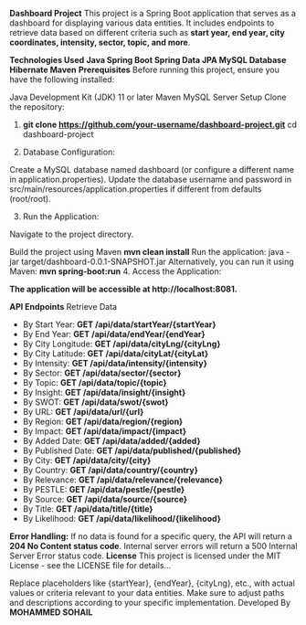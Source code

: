 **Dashboard Project**
This project is a Spring Boot application that serves as a dashboard for displaying various data entities. It includes endpoints to retrieve data based on different criteria such as **start year, end year, city coordinates, intensity, sector, topic, and more**.

**Technologies Used**
**Java
Spring Boot
Spring Data JPA
MySQL Database
Hibernate
Maven**
**Prerequisites**
Before running this project, ensure you have the following installed:

Java Development Kit (JDK) 11 or later
Maven
MySQL Server
Setup
 Clone the repository:
1. **git clone https://github.com/your-username/dashboard-project.git**
cd dashboard-project

2. Database Configuration:

Create a MySQL database named dashboard (or configure a different name in application.properties).
Update the database username and password in src/main/resources/application.properties if different from defaults (root/root).

3. Run the Application:

Navigate to the project directory.

Build the project using Maven
**mvn clean install**
Run the application:
java -jar target/dashboard-0.0.1-SNAPSHOT.jar
Alternatively, you can run it using Maven:
**mvn spring-boot:run**
4. Access the Application:

**The application will be accessible at http://localhost:8081.**

**API Endpoints**
Retrieve Data
* By Start Year:
**GET /api/data/startYear/{startYear}**
* By End Year:
**GET /api/data/endYear/{endYear}**
* By City Longitude:
  **GET /api/data/cityLng/{cityLng}**
* By City Latitude:
  **GET /api/data/cityLat/{cityLat}**
* By Intensity:
  **GET /api/data/intensity/{intensity}**
* By Sector:
  **GET /api/data/sector/{sector}**
* By Topic:
  **GET /api/data/topic/{topic}**
* By Insight:
 **GET /api/data/insight/{insight}**
* By SWOT:
 **GET /api/data/swot/{swot}**
* By URL:
  **GET /api/data/url/{url}**
* By Region:
  **GET /api/data/region/{region}**
* By Impact:
  **GET /api/data/impact/{impact}**
* By Added Date:
 **GET /api/data/added/{added}**
* By Published Date:
**GET /api/data/published/{published}**
* By City:
  **GET /api/data/city/{city}**
* By Country:
  **GET /api/data/country/{country}**
* By Relevance:
  **GET /api/data/relevance/{relevance}**
* By PESTLE:
  **GET /api/data/pestle/{pestle}**
* By Source:
 **GET /api/data/source/{source}**
* By Title:
 **GET /api/data/title/{title}**
* By Likelihood:
 **GET /api/data/likelihood/{likelihood}**


**Error Handling:**
If no data is found for a specific query, the API will return a **204 No Content status code**.
Internal server errors will return a 500 Internal Server Error status code.
**License**
This project is licensed under the MIT License - see the LICENSE file for details...

Replace placeholders like {startYear}, {endYear}, {cityLng}, etc., with actual values or criteria relevant to your data entities. Make sure to adjust paths and descriptions according to your specific implementation.
Developed By **MOHAMMED SOHAIL**



